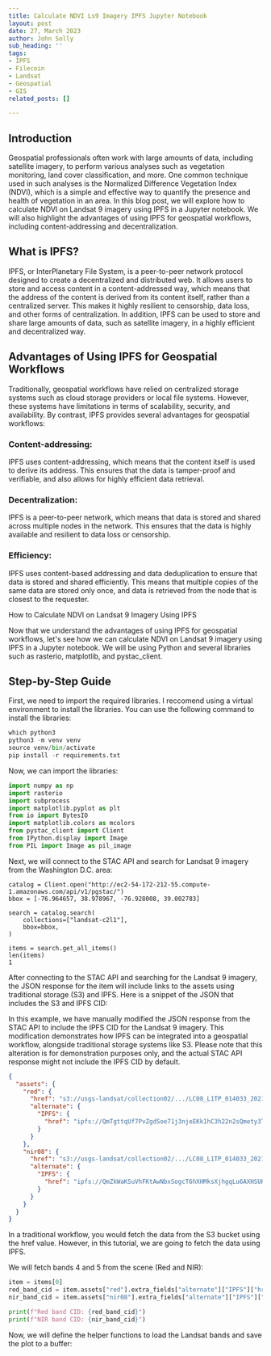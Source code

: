 ```yaml
---
title: Calculate NDVI Ls9 Imagery IPFS Jupyter Notebook
layout: post
date: 27, March 2023
author: John Solly
sub_heading: ''
tags:
- IPFS
- Filecoin
- Landsat
- Geospatial
- GIS
related_posts: []

---
```


## Introduction

Geospatial professionals often work with large amounts of data, including satellite imagery, to perform various analyses such as vegetation monitoring, land cover classification, and more. One common technique used in such analyses is the Normalized Difference Vegetation Index (NDVI), which is a simple and effective way to quantify the presence and health of vegetation in an area. In this blog post, we will explore how to calculate NDVI on Landsat 9 imagery using IPFS in a Jupyter notebook. We will also highlight the advantages of using IPFS for geospatial workflows, including content-addressing and decentralization.

## What is IPFS?

IPFS, or InterPlanetary File System, is a peer-to-peer network protocol designed to create a decentralized and distributed web. It allows users to store and access content in a content-addressed way, which means that the address of the content is derived from its content itself, rather than a centralized server. This makes it highly resilient to censorship, data loss, and other forms of centralization. In addition, IPFS can be used to store and share large amounts of data, such as satellite imagery, in a highly efficient and decentralized way.

## Advantages of Using IPFS for Geospatial Workflows

Traditionally, geospatial workflows have relied on centralized storage systems such as cloud storage providers or local file systems. However, these systems have limitations in terms of scalability, security, and availability. By contrast, IPFS provides several advantages for geospatial workflows:

### Content-addressing: 
IPFS uses content-addressing, which means that the content itself is used to derive its address. This ensures that the data is tamper-proof and verifiable, and also allows for highly efficient data retrieval.

### Decentralization: 
IPFS is a peer-to-peer network, which means that data is stored and shared across multiple nodes in the network. This ensures that the data is highly available and resilient to data loss or censorship.

### Efficiency:
IPFS uses content-based addressing and data deduplication to ensure that data is stored and shared efficiently. This means that multiple copies of the same data are stored only once, and data is retrieved from the node that is closest to the requester.

How to Calculate NDVI on Landsat 9 Imagery Using IPFS

Now that we understand the advantages of using IPFS for geospatial workflows, let's see how we can calculate NDVI on Landsat 9 imagery using IPFS in a Jupyter notebook. We will be using Python and several libraries such as rasterio, matplotlib, and pystac_client.

## Step-by-Step Guide
First, we need to import the required libraries. I reccomend using a virtual environment to install the libraries. You can use the following command to install the libraries:

```py
which python3
python3 -m venv venv
source venv/bin/activate
pip install -r requirements.txt
```

Now, we can import the libraries:
```py
import numpy as np
import rasterio
import subprocess
import matplotlib.pyplot as plt
from io import BytesIO
import matplotlib.colors as mcolors
from pystac_client import Client
from IPython.display import Image
from PIL import Image as pil_image
```
Next, we will connect to the STAC API and search for Landsat 9 imagery from the Washington D.C. area:
```
catalog = Client.open("http://ec2-54-172-212-55.compute-1.amazonaws.com/api/v1/pgstac/")
bbox = [-76.964657, 38.978967, -76.928008, 39.002783]

search = catalog.search(
    collections=["landsat-c2l1"],
    bbox=bbox,
)

items = search.get_all_items()
len(items)
1
```
After connecting to the STAC API and searching for the Landsat 9 imagery, the JSON response for the item will include links to the assets using traditional storage (S3) and IPFS. Here is a snippet of the JSON that includes the S3 and IPFS CID:

In this example, we have manually modified the JSON response from the STAC API to include the IPFS CID for the Landsat 9 imagery. This modification demonstrates how IPFS can be integrated into a geospatial workflow, alongside traditional storage systems like S3. Please note that this alteration is for demonstration purposes only, and the actual STAC API response might not include the IPFS CID by default.
```json
{
  "assets": {
    "red": {
      "href": "s3://usgs-landsat/collection02/.../LC08_L1TP_014033_20210905_20210917_02_T1_sr_band4.tif",
      "alternate": {
        "IPFS": {
          "href": "ipfs://QmTgttqUf7PvZgdSoe71j3njeEKk1hC3h22n2sQmety3To"
        }
      }
    },
    "nir08": {
      "href": "s3://usgs-landsat/collection02/.../LC08_L1TP_014033_20210905_20210917_02_T1_sr_band5.tif",
      "alternate": {
        "IPFS": {
          "href": "ipfs://QmZkWaKSuVhFKtAwNbxSogcT6hXHMksXjhgqLu6AXHSUKq"
        }
      }
    }
  }
}
```
In a traditional workflow, you would fetch the data from the S3 bucket using the href value. However, in this tutorial, we are going to fetch the data using IPFS.

We will fetch bands 4 and 5 from the scene (Red and NIR):
```py
item = items[0]
red_band_cid = item.assets["red"].extra_fields["alternate"]["IPFS"]["href"].split("/")[-1]
nir_band_cid = item.assets["nir08"].extra_fields["alternate"]["IPFS"]["href"].split("/")[-1]

print(f"Red band CID: {red_band_cid}")
print(f"NIR band CID: {nir_band_cid}")
```

Now, we will define the helper functions to load the Landsat bands and save the plot to a buffer:


